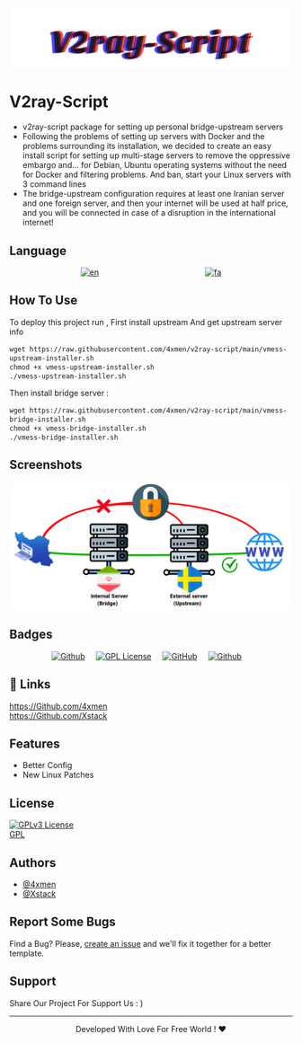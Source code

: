 <div align="center">
<img src="assets/README/V2ray-Script.svg">
</div>


# V2ray-Script

+ v2ray-script package for setting up personal bridge-upstream servers
+ Following the problems of setting up servers with Docker and the problems surrounding its installation, we decided to create an easy install script for setting up multi-stage servers to remove the oppressive embargo and... for Debian, Ubuntu operating systems without the need for Docker and filtering problems. And ban, start your Linux servers with 3 command lines
+ The bridge-upstream configuration requires at least one Iranian server and one foreign server, and then your internet will be used at half price, and you will be connected in case of a disruption in the international internet!

## Language
<div align="center">

[![en](https://img.shields.io/badge/Lang-English-blue.svg)](https://github.com/4xmen/v2ray-script/README.md) &nbsp;&nbsp;&nbsp;&nbsp;&nbsp;&nbsp;&nbsp;&nbsp;&nbsp;&nbsp;&nbsp;&nbsp;&nbsp;&nbsp;&nbsp;&nbsp;&nbsp;&nbsp;&nbsp;&nbsp;&nbsp;&nbsp;&nbsp;&nbsp;&nbsp;&nbsp;&nbsp;&nbsp;&nbsp;&nbsp;&nbsp;&nbsp;&nbsp;&nbsp;&nbsp;&nbsp;&nbsp;&nbsp;&nbsp;&nbsp;&nbsp;&nbsp;&nbsp;&nbsp;&nbsp;&nbsp;
[![fa](https://img.shields.io/badge/Lang-Persian-green.svg)](https://github.com/4xmen/v2ray-script/README.fa.md)

</div>

## How To Use

To deploy this project run , First install upstream And get upstream server info

```shell
wget https://raw.githubusercontent.com/4xmen/v2ray-script/main/vmess-upstream-installer.sh
chmod +x vmess-upstream-installer.sh
./vmess-upstream-installer.sh
```
Then install bridge server :

```shell
wget https://raw.githubusercontent.com/4xmen/v2ray-script/main/vmess-bridge-installer.sh
chmod +x vmess-bridge-installer.sh
./vmess-bridge-installer.sh
```
## 

## Screenshots

<div align="center">
<img src="assets/README/v2ray.png" width="600px" >
</div>

## Badges

<div align="center">

[![Github](https://img.shields.io/badge/V2ray-Script-black.svg)](https://github.com/4xmen/v2ray-script) &nbsp;&nbsp;&nbsp;
[![GPL License](https://img.shields.io/badge/License-GPL-green.svg)](https://choosealicense.com/licenses/GPL/) &nbsp;&nbsp;&nbsp;
[![GitHub](https://img.shields.io/badge/Github-Xstack-red.svg)](https://Github.com/Xstack) &nbsp;&nbsp;&nbsp;
[![Github](https://img.shields.io/badge/Github-4xmen-blue.svg)](https://Github.com/4xmen) &nbsp;&nbsp;&nbsp;

</div>

## 🔗 Links

https://Github.com/4xmen
<br>
https://Github.com/Xstack

## Features

- Better Config
- New Linux Patches


## License

 [![GPLv3 License](https://img.shields.io/badge/License-GPL%20v3-yellow.svg)](https://opensource.org/licenses/)
<br>
 [GPL](https://www.gnu.org/licenses/gpl-3.0.en.html)    

## Authors

* [@4xmen](https://www.github.com/4xmen)
* [@Xstack](https://www.github.com/Xstack)


## Report Some Bugs
Find a Bug? Please, [create an issue](https://github.com/4xmen/v2ray-script/issues) and we'll fix it together for a better template.

## Support

Share Our Project For Support Us : )

<hr>

<div align="center"> Developed With Love For Free World ! ❤️</div>

